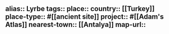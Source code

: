 alias:: Lyrbe
tags::
place::
country:: [[Turkey]] 
place-type:: #[[ancient site]] 
project:: #[[Adam's Atlas]] 
nearest-town:: [[Antalya]] 
map-url::
-